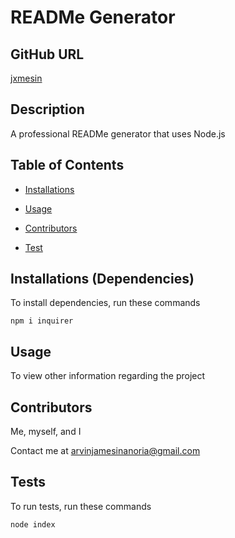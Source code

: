 # READMe Generator


## GitHub URL

[jxmesin](https://github.com/jxmesin)

## Description

A professional READMe generator that uses Node.js

## Table of Contents

* [Installations](#dependencies)

* [Usage](#usage)



* [Contributors](#contributors)

* [Test](#test)


## Installations (Dependencies)

To install dependencies, run these commands

```
npm i inquirer
```

## Usage

To view other information regarding the project



## Contributors

Me, myself, and I

Contact me at arvinjamesinanoria@gmail.com


## Tests

To run tests, run these commands


```
node index
```

